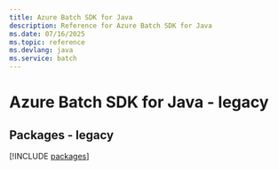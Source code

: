 ```yaml
---
title: Azure Batch SDK for Java
description: Reference for Azure Batch SDK for Java
ms.date: 07/16/2025
ms.topic: reference
ms.devlang: java
ms.service: batch
---
```

# Azure Batch SDK for Java - legacy
## Packages - legacy
[!INCLUDE [packages](batch-index.md)]
